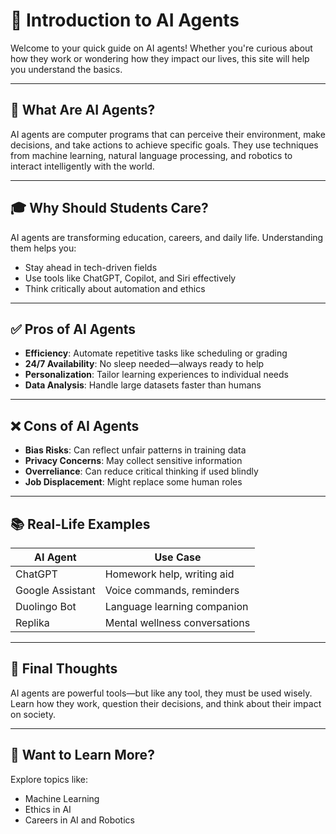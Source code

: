# 🤖 Introduction to AI Agents

Welcome to your quick guide on AI agents! Whether you're curious about how they work or wondering how they impact our lives, this site will help you understand the basics.

---

## 🧠 What Are AI Agents?

AI agents are computer programs that can perceive their environment, make decisions, and take actions to achieve specific goals. They use techniques from machine learning, natural language processing, and robotics to interact intelligently with the world.

---

## 🎓 Why Should Students Care?

AI agents are transforming education, careers, and daily life. Understanding them helps you:

- Stay ahead in tech-driven fields  
- Use tools like ChatGPT, Copilot, and Siri effectively  
- Think critically about automation and ethics  

---

## ✅ Pros of AI Agents

- **Efficiency**: Automate repetitive tasks like scheduling or grading  
- **24/7 Availability**: No sleep needed—always ready to help  
- **Personalization**: Tailor learning experiences to individual needs  
- **Data Analysis**: Handle large datasets faster than humans  

---

## ❌ Cons of AI Agents

- **Bias Risks**: Can reflect unfair patterns in training data  
- **Privacy Concerns**: May collect sensitive information  
- **Overreliance**: Can reduce critical thinking if used blindly  
- **Job Displacement**: Might replace some human roles  

---

## 📚 Real-Life Examples

| AI Agent         | Use Case                     |
|------------------|------------------------------|
| ChatGPT          | Homework help, writing aid   |
| Google Assistant | Voice commands, reminders    |
| Duolingo Bot     | Language learning companion  |
| Replika          | Mental wellness conversations|

---

## 🧭 Final Thoughts

AI agents are powerful tools—but like any tool, they must be used wisely. Learn how they work, question their decisions, and think about their impact on society.

---

## 💬 Want to Learn More?

Explore topics like:

- Machine Learning  
- Ethics in AI  
- Careers in AI and Robotics  
